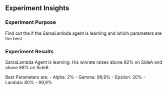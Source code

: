 
## Experiment Insights

### Experiment Purpose
Find out the if the SarsaLambda agent is learning and which parameters are the best

### Experiment Results
SarsaLambda Agent is learning. His winrate raises above 92% on SideA and above 88% on SideB.

Best Parameters are:
    - Alpha:        2%
    - Gamma:        99,9%
    - Epsilon:      20%
    - Lambda:       80% - 99,9%